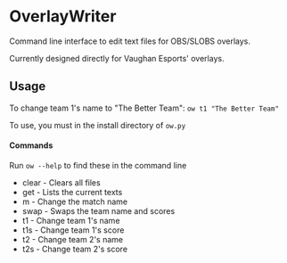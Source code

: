 # OverlayWriter
Command line interface to edit text files for OBS/SLOBS overlays.

Currently designed directly for Vaughan Esports' overlays.

## Usage
To change team 1's name to "The Better Team":  `ow t1 "The Better Team"`

To use, you must in the install directory of `ow.py`

#### Commands
Run `ow --help` to find these in the command line

-   clear  - Clears all files
-   get    - Lists the current texts
-   m      - Change the match name
-   swap   - Swaps the team name and scores
-   t1     - Change team 1's name
-   t1s    - Change team 1's score
-   t2     - Change team 2's name
-   t2s    - Change team 2's score
